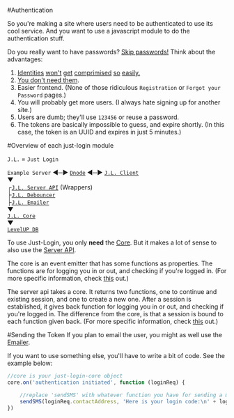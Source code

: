 #Authentication

So you're making a site where users need to be authenticated to use its cool service. And you want to use a javascript module to do the authentication stuff.

Do you really want to have passwords? [Skip passwords!](https://medium.com/@ninjudd/lets-boycott-passwords-680d97eddb01) Think about the advantages:

1. [Identities](http://blog.moertel.com/posts/2006-12-15-never-store-passwords-in-a-database.html) [won't](http://heartbleed.com/) [get](https://en.wikipedia.org/wiki/SQL_injection#Examples) [comprimised](http://readwrite.com/2009/12/16/rockyou_hacker_30_of_sites_store_plain_text_passwords) [so](http://www.net-security.org/secworld.php?id=8612) [easily.](http://en.blog.wordpress.com/2014/09/12/gmail-password-leak-update/)
2. [You don't need them](https://medium.com/@ninjudd/passwords-are-obsolete-9ed56d483eb).
3. Easier frontend. (None of those ridiculous `Registration` or `Forgot your Password` pages.)
4. You will probably get more users. (I always hate signing up for another site.)
5. Users are dumb; they'll use `123456` or reuse a password.
6. The tokens are basically impossible to guess, and expire shortly. (In this case, the token is an UUID and expires in just 5 minutes.)

#Overview of each just-login module



`J.L.` = `Just Login`

`Example Server` ◄─► [`Dnode`][dnode] ◄─► [`J.L. Client`][clnt]   
▼  
┌[`J.L. Server API`][sapi] (Wrappers)  
├[`J.L. Debouncer`][dbnc]  
├[`J.L. Emailer`][emlr]  
▼  
[`J.L. Core`][core]  
▼  
[`LevelUP DB`][level]  


To use Just-Login, you only **need** the [Core][core]. But it makes a lot of sense to also use the [Server API][sapi].

The core is an event emitter that has some functions as properties. The functions are for logging you in or out, and checking if you're logged in. (For more specific information, check [this][core] out.)

The server api takes a core. It returns two functions, one to continue and existing session, and one to create a new one. After a session is established, it gives back function for logging you in or out, and checking if you're logged in. The difference from the core, is that a session is bound to each function given back. (For more specific information, check [this][sapi] out.)

#Sending the Token
If you plan to email the user, you might as well use the [Emailer][emlr].

If you want to use something else, you'll have to write a bit of code. See the example below:

```js
//core is your just-login-core object
core.on('authentication initiated', function (loginReq) {

	//replace 'sendSMS' with whatever function you have for sending a message to the user.
	sendSMS(loginReq.contactAddress, 'Here is your login code:\n' + loginReq.token)
})
```


[core]: https://github.com/coding-in-the-wild/just-login-core
[dbnc]: https://github.com/coding-in-the-wild/just-login-debouncer
[sapi]: https://github.com/coding-in-the-wild/just-login-server-api
[clnt]: https://github.com/coding-in-the-wild/just-login-client
[emlr]: https://github.com/coding-in-the-wild/just-login-emailer
[dnode]: https://github.com/substack/dnode
[level]: https://github.com/rvagg/node-levelup
